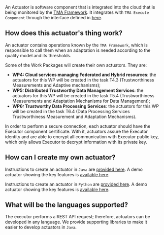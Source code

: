 An Actuator is software component that is integrated into the cloud that is being monitored by the [TMA Framework](https://github.com/eubr-atmosphere/tma-framework#trustworthiness-monitoring--assessment-framework). It integrates with `TMA Execute Component` through the interface defined in [here](https://github.com/eubr-atmosphere/tma-framework-k#message-format-for-actions-registration).

## How does this actuator's thing work?

An actuator contains operations known by the `TMA Framework`, which is responsible to call them when an adaptation is needed according to the quality model and its thresholds.

Some of the Work Packages will create their own actuators. They are:

- **WP4: Cloud services managing Federated and Hybrid resources**: the actuators for this WP will be created in the task T4.3 (Trustworthiness Measurements and Adaptive mechanisms);
- **WP5: Distributed Trustworthy Data Management Services**: the actuators for this WP will be created in the task T5.4 (Trustworthiness Measurements and Adaptation Mechanisms for Data Management);
- **WP6: Trustworthy Data Processing Services**: the actuators for this WP will be created in the task T6.4 (Data Processing Services Trustworthiness Measurement and Adaptation Mechanisms).

In order to perform a secure connection, each actuator should have the Executor component certificate. With it, actuators assure the Executor identity and are able to encrypt all communication with Executor public key, which only allows Executor to decrypt information with its private key.

## How can I create my own actuator?
Instructions to create an actuator in `Java` are [provided here](https://github.com/eubr-atmosphere/tma-framework-e/tree/master/development/libraries/java-actuator-base).
A demo actuator showing the key features is [available here](https://github.com/eubr-atmosphere/tma-framework-e/tree/master/development/actuators/demo-actuator-java).

Instructions to create an actuator in `Python` are [provided here](https://github.com/eubr-atmosphere/tma-framework-e/tree/master/development/libraries/python-actuator-base).
A demo actuator showing the key features is [available here](https://github.com/eubr-atmosphere/tma-framework-e/tree/master/development/actuators/demo-actuator-python).

## What will be the languages supported?
The executor performs a REST API request; therefore, actuators can be developed in any language.
We provide supporting libraries to make it easier to develop actuators in `Java`.